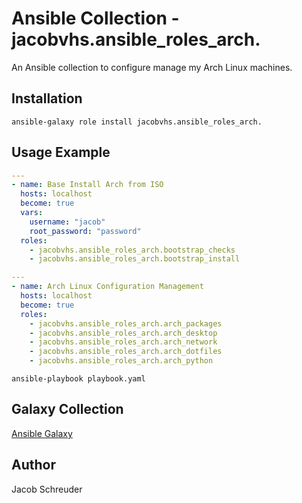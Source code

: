 # Ansible Collection - jacobvhs.ansible_roles_arch.

An Ansible collection to configure manage my Arch Linux machines.

## Installation
```shell
ansible-galaxy role install jacobvhs.ansible_roles_arch.
```

## Usage Example
```yaml
---
- name: Base Install Arch from ISO
  hosts: localhost
  become: true
  vars:
    username: "jacob"
    root_password: "password"
  roles:
    - jacobvhs.ansible_roles_arch.bootstrap_checks
    - jacobvhs.ansible_roles_arch.bootstrap_install
```
```yaml
---
- name: Arch Linux Configuration Management
  hosts: localhost
  become: true
  roles:
    - jacobvhs.ansible_roles_arch.arch_packages
    - jacobvhs.ansible_roles_arch.arch_desktop
    - jacobvhs.ansible_roles_arch.arch_network
    - jacobvhs.ansible_roles_arch.arch_dotfiles
    - jacobvhs.ansible_roles_arch.arch_python
```
```shell
ansible-playbook playbook.yaml
```

## Galaxy Collection
[Ansible Galaxy](https://galaxy.ansible.com/ui/repo/published/jacobvhs/ansible_roles_arch/)

## Author
Jacob Schreuder
